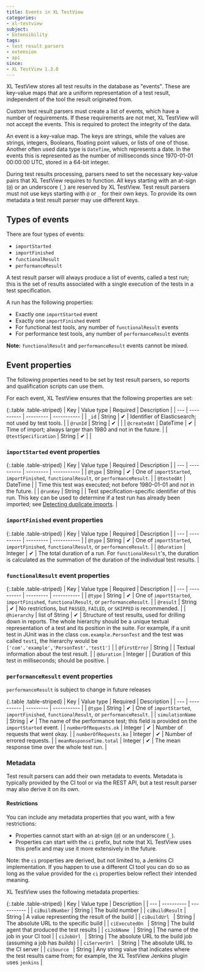 ```yaml
---
title: Events in XL TestView
categories:
- xl-testview
subject:
- Extensibility
tags:
- test result parsers
- extension
- api
since:
- XL TestView 1.3.0
---
```


XL TestView stores all test results in the database as "events". These are key-value maps that are a uniform representation of a test result, independent of the tool the result originated from.

Custom test result parsers must create a list of events, which have a number of requirements. If these requirements are not met, XL TestView will not accept the events. This is required to protect the integrity of the data.

An event is a key-value map. The keys are strings, while the values are strings, integers, Booleans, floating point values, or lists of one of those. Another often used data type is `DateTime`, which represents a date. In the events this is represented as the number of milliseconds since 1970-01-01 00:00:00 UTC, stored in a 64-bit integer.

During test results processing, parsers need to set the necessary key-value pairs that XL TestView requires to function. All keys starting with an at-sign (`@`) or an underscore (`_`) are reserved by XL TestView. Test result parsers must not use keys starting with `@` or `_` for their own keys. To provide its own metadata a test result parser may use different keys.

## Types of events

There are four types of events:

* `importStarted`
* `importFinished`
* `functionalResult`
* `performanceResult`

A test result parser will always produce a list of events, called a test run; this is the set of results associated with a single execution of the tests in a test specification.

A run has the following properties:

* Exactly one `importStarted` event
* Exactly one `importFinished` event
* For functional test tools, any number of `functionalResult` events
* For performance test tools, any number of `performanceResult` events

**Note:** `functionalResult` and `performanceResult` events cannot be mixed.

## Event properties


The following properties need to be set by test result parsers, so reports and qualification scripts can use them.

For each event, XL TestView ensures that the following properties are set:

{:.table .table-striped}
| Key | Value type | Required | Description |
| --- | ---------- | --------- | ----------- |
| `_id` | String | &#x2714; | Identifier of Elasticsearch; not used by test tools. |
| `@runId` | String | &#x2714; | |
| `@createdAt` | DateTime | &#x2714; | Time of import; always larger than 1980 and not in the future. |
| `@testSpecification` | String | &#x2714; | |

### `importStarted` event properties

{:.table .table-striped}
| Key | Value type | Required | Description |
| --- | ---------- | --------- | ----------- |
| `@type` | String | &#x2714; | One of `importStarted`, `importFinished`, `functionalResult`, or `performanceResult`. |
| `@testedAt` | DateTime | | Time this test was executed; not before 1980-01-01 and not in the future. |
| `@runKey` | String | | Test specification-specific identifier of this run. This key can be used to determine if a test run has already been imported; see [Detecting duplicate imports](/xl-testview/how-to/detect-duplicate-imports.html). |

### `importFinished` event properties

{:.table .table-striped}
| Key | Value type | Required | Description |
| --- | ---------- | --------- | ----------- |
| `@type` | String | &#x2714; | One of `importStarted`, `importFinished`, `functionalResult`, or `performanceResult`. |
| `@duration` | Integer | &#x2714; | The total duration of a run. For `functionalResult`'s, the duration is calculated as the summation of the duration of the individual test results. |

### `functionalResult` event properties

{:.table .table-striped}
| Key | Value type | Required | Description |
| --- | ---------- | --------- | ----------- |
| `@type` | String | &#x2714; | One of `importStarted`, `importFinished`, `functionalResult`, or `performanceResult`. |
| `@result` | String | &#x2714; | No restrictions, but `PASSED`, `FAILED`, or `SKIPPED` is recommended. |
| `@hierarchy` | list of String | &#x2714; | Structure of test results, used for drilling down in reports. The whole hierarchy should be a unique textual representation of a test and its position in the suite. For example, if a unit test in JUnit was in the class `com.example.PersonTest` and the test was called `test1`, the hierarchy would be `['com','example','PersonTest','test1']` |
| `@firstError` | String | | Textual information about the test result. |
| `@duration` | Integer | | Duration of this test in milliseconds; should be positive. |

### `performanceResult` event properties

`performanceResult` is subject to change in future releases

{:.table .table-striped}
| Key | Value type | Required | Description |
| --- | ---------- | --------- | ----------- |
| `@type` | String | &#x2714; | One of `importStarted`, `importFinished`, `functionalResult`, or `performanceResult`. |
| `simulationName` | String | &#x2714; | The name of the performance test; this field is provided on the `importStarted` event. |
| `numberOfRequests.ok` | Integer | &#x2714; | Number of requests that went okay. |
| `numberOfRequests.ko` | Integer | &#x2714; | Number of errored requests. |
| `meanResponseTime.total` | Integer | &#x2714; | The mean response time over the whole test run. |

### Metadata

Test result parsers can add their own metadata to events. Metadata is typically provided by the CI tool or via the REST API, but a test result parser may also derive it on its own.

#### Restrictions

You can include any metadata properties that you want, with a few restrictions:

* Properties cannot start with an at-sign (`@`) or an underscore (`_`).
* Properties can start with the `ci` prefix, but note that XL TestView uses this prefix and may use it more extensively in the future.

Note: the `ci` properties are derived, but not limited to, a Jenkins CI implementation. If you happen to use a different CI tool you can do so as long as the value provided for the `ci` properties below reflect their intended meaning.

XL TestView uses the following metadata properties:

{:.table .table-striped}
| Key | Value type | Description |
| --- | ---------- | ----------- |
| `ciBuildNumber` | String | The build number |
| `ciBuildResult` | String | A value representing the result of the build |
| `ciBuildUrl ` | String | The absolute URL to the specific build |
| `ciExecutedOn ` | String | The build agent that produced the test results |
| `ciJobName ` | String | The name of the job in your CI tool |
| `ciJobUrl ` | String | The absolute URL to the build job (assuming a job has *builds*) |
| `ciServerUrl ` | String | The absolute URL to the CI server |
| `ciSource ` | String | Any string value that indicates where the test results came from; for example, the XL TestView Jenkins plugin uses `jenkins` |
